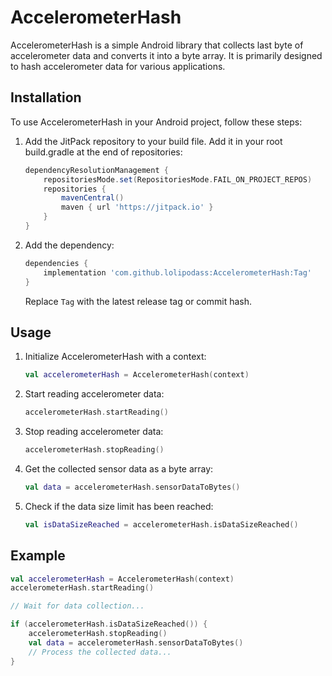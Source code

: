 # AccelerometerHash

AccelerometerHash is a simple Android library that collects last byte of accelerometer data and converts it into a byte array. It is primarily designed to hash accelerometer data for various applications.

## Installation

To use AccelerometerHash in your Android project, follow these steps:

1. Add the JitPack repository to your build file. Add it in your root build.gradle at the end of repositories:

    ```gradle
	dependencyResolutionManagement {
		repositoriesMode.set(RepositoriesMode.FAIL_ON_PROJECT_REPOS)
		repositories {
			mavenCentral()
			maven { url 'https://jitpack.io' }
		}
	}
    ```

2. Add the dependency:

    ```gradle
    dependencies {
        implementation 'com.github.lolipodass:AccelerometerHash:Tag'
    }
    ```

   Replace `Tag` with the latest release tag or commit hash.

## Usage

1. Initialize AccelerometerHash with a context:

    ```kotlin
    val accelerometerHash = AccelerometerHash(context)
    ```

2. Start reading accelerometer data:

    ```kotlin
    accelerometerHash.startReading()
    ```

3. Stop reading accelerometer data:

    ```kotlin
    accelerometerHash.stopReading()
    ```

4. Get the collected sensor data as a byte array:

    ```kotlin
    val data = accelerometerHash.sensorDataToBytes()
    ```

5. Check if the data size limit has been reached:

    ```kotlin
    val isDataSizeReached = accelerometerHash.isDataSizeReached()
    ```

## Example

```kotlin
val accelerometerHash = AccelerometerHash(context)
accelerometerHash.startReading()

// Wait for data collection...

if (accelerometerHash.isDataSizeReached()) {
    accelerometerHash.stopReading()
    val data = accelerometerHash.sensorDataToBytes()
    // Process the collected data...
}
